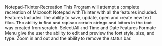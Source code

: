 Notepad-Tkinter-Recreation
This Program will attempt a complete recreation of Microsoft Notepad with Tkinter with all the features included.
Features Included
The ability to save, update, open and create new text files.
The ability to find and replace certain strings and letters in the text was created from scratch.
Select/All and Time and Date Features
Formate Menu give the user the ability to edit and preview the font style, size, and type.
Zoom in and out and the ability to remove the status bar.
